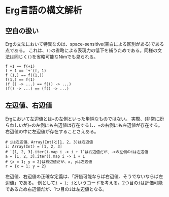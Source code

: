 # Erg言語の構文解析

## 空白の扱い

Ergの文法において特異なのは、space-sensitive(空白による区別がある)である点である。
これは、`()`の省略による表現力の低下を補うためである。同様の文法は同じく`()`を省略可能なNimでも見られる。

```erg
f +1 == f(+1)
f + 1 == `+`(f, 1)
f (1,) == f((1,))
f(1,) == f(1)
(f () -> ...) == f(() -> ...)
(f() -> ...) == (f() -> ...)
```

## 左辺値、右辺値

Ergにおいて左辺値とは`=`の左側といった単純なものではない。
実際、(非常に紛らわしいが)`=`の左側にも右辺値は存在するし、`=`の右側にも左辺値が存在する。
右辺値の中に左辺値が存在することさえある。

```erg
# iは左辺値、Array(Int)と[1, 2, 3]は右辺値
i: Array(Int) = [1, 2, 3]
# `[1, 2, 3].iter().map i -> i + 1`は右辺値だが、->の左側のiは左辺値
a = [1, 2, 3].iter().map i -> i + 1
# {x = 1; y = 2}は右辺値だが、x, yは左辺値
r = {x = 1; y = 2}
```

左辺値、右辺値の正確な定義は、「評価可能ならば右辺値、そうでないならば左辺値」である。
例として`i = 1; i`というコードを考える。2つ目の`i`は評価可能であるため右辺値だが、1つ目の`i`は左辺値となる。
